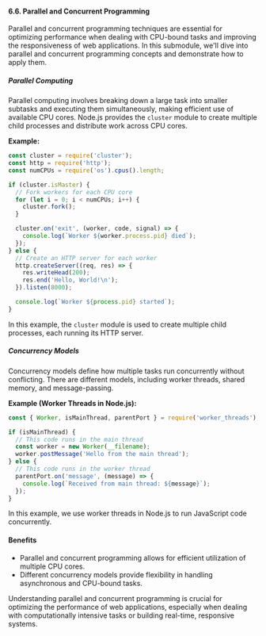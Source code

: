 #### 6.6. Parallel and Concurrent Programming

Parallel and concurrent programming techniques are essential for optimizing performance when dealing with CPU-bound tasks and improving the responsiveness of web applications. In this submodule, we'll dive into parallel and concurrent programming concepts and demonstrate how to apply them.

##### Parallel Computing

Parallel computing involves breaking down a large task into smaller subtasks and executing them simultaneously, making efficient use of available CPU cores. Node.js provides the `cluster` module to create multiple child processes and distribute work across CPU cores.

**Example:**

```javascript
const cluster = require('cluster');
const http = require('http');
const numCPUs = require('os').cpus().length;

if (cluster.isMaster) {
  // Fork workers for each CPU core
  for (let i = 0; i < numCPUs; i++) {
    cluster.fork();
  }

  cluster.on('exit', (worker, code, signal) => {
    console.log(`Worker ${worker.process.pid} died`);
  });
} else {
  // Create an HTTP server for each worker
  http.createServer((req, res) => {
    res.writeHead(200);
    res.end('Hello, World!\n');
  }).listen(8000);

  console.log(`Worker ${process.pid} started`);
}
```

In this example, the `cluster` module is used to create multiple child processes, each running its HTTP server.

##### Concurrency Models

Concurrency models define how multiple tasks run concurrently without conflicting. There are different models, including worker threads, shared memory, and message-passing.

**Example (Worker Threads in Node.js):**

```javascript
const { Worker, isMainThread, parentPort } = require('worker_threads');

if (isMainThread) {
  // This code runs in the main thread
  const worker = new Worker(__filename);
  worker.postMessage('Hello from the main thread');
} else {
  // This code runs in the worker thread
  parentPort.on('message', (message) => {
    console.log(`Received from main thread: ${message}`);
  });
}
```

In this example, we use worker threads in Node.js to run JavaScript code concurrently.

#### Benefits

- Parallel and concurrent programming allows for efficient utilization of multiple CPU cores.
- Different concurrency models provide flexibility in handling asynchronous and CPU-bound tasks.

Understanding parallel and concurrent programming is crucial for optimizing the performance of web applications, especially when dealing with computationally intensive tasks or building real-time, responsive systems.
